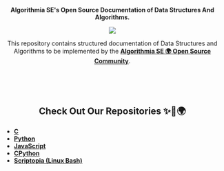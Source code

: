 <p align="center">
  <strong>Algorithmia SE's Open Source Documentation of Data Structures And Algorithms.</strong>
</p>
<p align="center">
  <a href="https://skillicons.dev">
    <img src="https://skillicons.dev/icons?i=c,python,javascript,linux,bash" />
  </a>
</p>
<p align="center">This repository contains structured documentation of Data Structures and Algorithms to be implemented by the <strong><a href="https://alx-se-algorithmia.github.io/">Algorithmia SE 🌍 Open Source Community</a></strong>.</p>

<!-- Add documentation of DSAs here -->
<br>
<br>
<br>
<!-- -->

<h2 align="center">Check Out Our Repositories ✨🚀🌍</h2>
<ul>
  <li>
    <strong><a href="https://github.com/ALX-SE-Algorithmia/C">C</a></strong>
  </li>
    <li>
    <strong><a href="https://github.com/ALX-SE-Algorithmia/Python">Python</a></strong>
  </li>
  <li>
    <strong><a href="https://github.com/ALX-SE-Algorithmia/JavaScript">JavaScript</a></strong>
  </li>
  <li>
    <strong><a href="https://github.com/ALX-SE-Algorithmia/CPython">CPython</a></strong>
  </li>
  <li>
    <strong><a href="https://github.com/ALX-SE-Algorithmia/Scriptopia">Scriptopia (Linux Bash)</a></strong>
  </li>
</ul>
